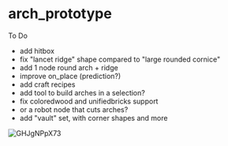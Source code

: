 # arch_prototype
 
To Do
- add hitbox
- fix "lancet ridge" shape compared to "large rounded cornice"
- add 1 node round arch + ridge
- improve on_place (prediction?)
- add craft recipes
- add tool to build arches in a selection?
- fix coloredwood and unifiedbricks support
- or a robot node that cuts arches?
- add "vault" set, with corner shapes and more

![GHJgNPpX73](https://github.com/Lemente/arch_prototype/assets/27686967/70df5eb2-5db6-4832-9d3e-babbc7387234)
